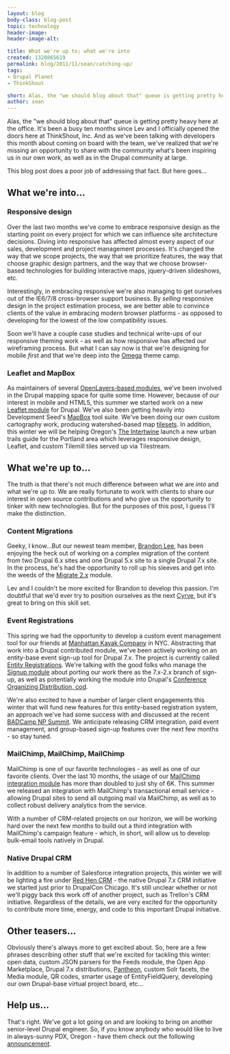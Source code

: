 ```yaml
---
layout: blog
body-class: blog-post
topic: technology
header-image:
header-image-alt:

title: What we're up to; what we're into
created: 1320865619
permalink: blog/2011/11/sean/catching-up/
tags:
- Drupal Planet
- ThinkShout

short: Alas, the "we should blog about that" queue is getting pretty heavy here at the office.
author: sean
---
```

Alas, the "we should blog about that" queue is getting pretty heavy here at the office. It's been a busy ten months since Lev and I officially opened the doors here at ThinkShout, Inc. And as we've been talking with developers this month about coming on board with the team, we've realized that we're missing an opportunity to share with the community what's been inspiring us in our own work, as well as in the Drupal community at large.

This blog post does a poor job of addressing that fact. But here goes...

## What we're into... ##

### Responsive design ###

Over the last two months we've come to embrace responsive design as the starting point on every project for which we can influence site architecture decisions. Diving into responsive has affected almost every aspect of our sales, development and project management processes. It's changed the way that we scope projects, the way that we prioritize features, the way that choose graphic design partners, and the way that we choose browser-based technologies for building interactive maps, jquery-driven slideshows, etc.

Interestingly, in embracing responsive we're also managing to get ourselves out of the IE6/7/8 cross-browser support business. By _selling_ responsive design in the project estimation process, we are better able to convince clients of the value in embracing modern browser platforms - as opposed to developing for the lowest of the low compatibility issues.

Soon we'll have a couple case studies and technical write-ups of our responsive theming work - as well as how responsive has affected our wireframing process. But what I can say now is that we're designing for mobile _first_ and that we're deep into the [Omega](http://drupal.org/project/omega) theme camp.

### Leaflet and MapBox ###

As maintainers of several [OpenLayers-based modules](http://thinkshout.com/blog/2011/09/lev/openlayers-love-drupal-7), we've been involved in the Drupal mapping space for quite some time. However, because of our interest in mobile and HTML5, this summer we started work on a new [Leaflet module](http://drupal.org/project/leaflet) for Drupal. We've also been getting heavily into Development Seed's [MapBox](http://mapbox.com) tool suite. We've been doing our own custom cartography work, producing watershed-based map [tilesets](http://tiles.mapbox.com/thinkshout/map/map-1318268325327). In addition, this winter we will be helping Oregon's [The Intertwine](http://theintertwine.org/) launch a new urban trails guide for the Portland area which leverages responsive design, Leaflet, and custom Tilemill tiles served up via Tilestream.

## What we're up to... ##

The truth is that there's not much difference between what we are _into_ and what we're _up to_. We are really fortunate to work with clients to share our interest in open source contributions and who give us the opportunity to tinker with new technologies. But for the purposes of this post, I guess I'll make the distinction.

### Content Migrations ###

Geeky, I know...But our newest team member, [Brandon Lee](http://thinkshout.com/team#brandon), has been enjoying the heck out of working on a complex migration of the content from two Drupal 6.x sites and one Drupal 5.x site to a single Drupal 7.x site. In the process, he's had the opportunity to roll up his sleeves and get into the weeds of the [Migrate 2.x](http://drupal.org/project/migrate) module.

Lev and I couldn't be more excited for Brandon to develop this passion. I'm doubtful that we'd ever try to position ourselves as the next [Cyrve](http://cyrve.com/), but it's great to bring on this skill set.

### Event Registrations ###

This spring we had the opportunity to develop a custom event management tool for our friends at [Manhattan Kayak Company](http://thinkshout.com/portfolio/manhattan-kayak-company) in NYC. Abstracting that work into a Drupal contributed module, we've been actively working on an entity-base event sign-up tool for Drupal 7.x. The project is currently called [Entity Registrations](http://drupal.org/project/registration). We're talking with the good folks who manage the [Signup module](http://drupal.org/project/signup) about porting our work there as the 7.x-2.x branch of sign-up, as well as potentially working the module into Drupal's [Conference Organizing Distribution, cod](http://drupal.org/project/cod).

We're also excited to have a number of larger client engagements this winter that will fund new features for this entity-based registration system, an approach we've had some success with and discussed at the recent [BADCamp NP Summit](http://2011.badcamp.net/drupal-non-profit-summit). We anticipate releasing CRM integration, paid event management, and group-based sign-up features over the next few months - so stay tuned.

### MailChimp, MailChimp, MailChimp ###

MailChimp is one of our favorite technologies - as well as one of our favorite clients. Over the last 10 months, the usage of our [MailChimp integration module](http://drupal.org/project/mailchimp) has more than doubled to just shy of 6K. This summer we released an integration with MailChimp's transactional email service - allowing Drupal sites to send all outgoing mail via MailChimp, as well as to collect robust delivery analytics from the service.

With a number of CRM-related projects on our horizon, we will be working hard over the next few months to build out a third integration with MailChimp's campaign feature - which, in short, will allow us to develop bulk-email tools natively in Drupal.

### Native Drupal CRM ###

In addition to a number of Salesforce integration projects, this winter we will be lighting a fire under [Red Hen CRM](http://redhencrm.com) - the native Drupal 7.x CRM initiative we started just prior to DrupalCon Chicago. It's still unclear whether or not we'll piggy back this work off of another project, such as Trellon's CRM initiative. Regardless of the details, we are very excited for the opportunity to contribute more time, energy, and code to this important Drupal initiative.

## Other teasers... ##

Obviously there's always more to get excited about. So, here are a few phrases describing other stuff that we're excited for tackling this winter: open data, custom JSON parsers for the Feeds module, the Open App Marketplace, Drupal 7.x distributions, [Pantheon](http://getpantheon.com), custom Solr facets, the Media module, QR codes, smarter usage of EntityFieldQuery, developing our own Drupal-base virtual project board, etc...

## Help us... ##

That's right. We've got a lot going on and are looking to bring on another senior-level Drupal engineer. So, if you know anybody who would like to live in always-sunny PDX, Oregon - have them check out the following [announcement](http://thinkshout.com/blog/2011/10/sean/thinkshout-hiring).

